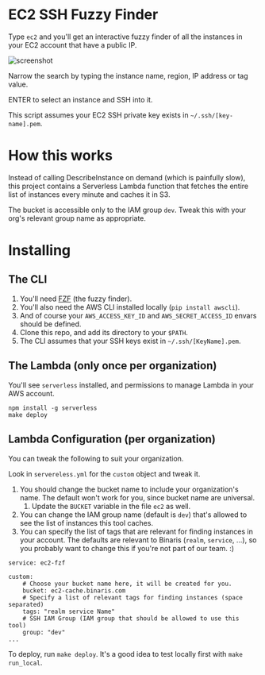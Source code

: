# EC2 SSH Fuzzy Finder

Type `ec2` and you'll get an interactive fuzzy finder of all the instances in your EC2 account that have a public IP.

![screenshot](https://cdn.assaflavie.com/monosnap/1._binaris_bash_2017-07-10_16-24-20.png)

Narrow the search by typing the instance name, region, IP address or tag value.

ENTER to select an instance and SSH into it.

This script assumes your EC2 SSH private key exists in `~/.ssh/[key-name].pem`.

# How this works

Instead of calling DescribeInstance on demand (which is painfully slow), this project contains a Serverless Lambda function that fetches the entire list of instances every minute and caches it in S3.

The bucket is accessible only to the IAM group `dev`. Tweak this with your org's relevant group name as appropriate.

# Installing

## The CLI

1. You'll need [FZF](https://github.com/junegunn/fzf#installation) (the fuzzy finder).
1. You'll also need the AWS CLI installed locally (`pip install awscli`).
1. And of course your `AWS_ACCESS_KEY_ID` and `AWS_SECRET_ACCESS_ID` envars should be defined.
1. Clone this repo, and add its directory to your `$PATH`.
1. The CLI assumes that your SSH keys exist in `~/.ssh/[KeyName].pem`.

## The Lambda (only once per organization)

You'll see `serverless` installed, and permissions to manage Lambda in your AWS account.

```
npm install -g serverless
make deploy
```

## Lambda Configuration (per organization)

You can tweak the following to suit your organization.

Look in `servereless.yml` for the `custom` object and tweak it.

1. You should change the bucket name to include your organization's name. The default won't work for you, since bucket name are universal.
    1. Update the `BUCKET` variable in the file `ec2` as well.
1. You can change the IAM group name (default is `dev`) that's allowed to see the list of instances this tool caches.
1. You can specify the list of tags that are relevant for finding instances in your account. The defaults are relevant to Binaris (`realm`, `service`, ...), so you probably want to change this if you're not part of our team. :)

```
service: ec2-fzf

custom:
    # Choose your bucket name here, it will be created for you.
    bucket: ec2-cache.binaris.com
    # Specify a list of relevant tags for finding instances (space separated)
    tags: "realm service Name"
    # SSH IAM Group (IAM group that should be allowed to use this tool)
    group: "dev"
...
```

To deploy, run `make deploy`. It's a good idea to test locally first with `make run_local`.

